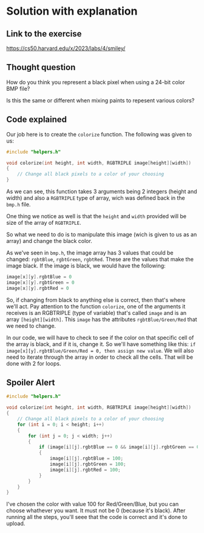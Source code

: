 # Solution with explanation

## Link to the exercise
https://cs50.harvard.edu/x/2023/labs/4/smiley/

## Thought question
How do you think you represent a black pixel when using a 24-bit color BMP file?

Is this the same or different when mixing paints to repesent various colors?

## Code explained
Our job here is to create the `colorize` function. The following was given to us:
```C
#include "helpers.h"

void colorize(int height, int width, RGBTRIPLE image[height][width])
{
    // Change all black pixels to a color of your choosing
}
```

As we can see, this function takes 3 arguments being 2 integers (height and width) and also a `RGBTRIPLE` type of array, wich was defined back in the `bmp.h` file.

One thing we notice as well is that the `height` and `width` provided will be size of the array of `RGBTRIPLE`.

So what we need to do is to manipulate this image (wich is given to us as an array) and change the black color.

As we've seen in `bmp.h`, the image array has 3 values that could be changed: `rgbtBlue`, `rgbtGreen`, `rgbtRed`. These are the values that make the image black. If the image is black, we would have the following:

```C
image[x][y].rgbtBlue = 0
image[x][y].rgbtGreen = 0
image[x][y].rgbtRed = 0
```
So, if changing from black to anything else is correct, then that's where we'll act. Pay attention to the function `colorize`, one of the arguments it receives is an RGBTRIPLE (type of variable) that's called `image` and is an array `[height][width]`. This `image` has the attributes `rgbtBlue/Green/Red` that we need to change.

In our code, we will have to check to see if the color on that specific cell of the array is black, and if it is, change it. So we'll have something like this: `if image[x][y].rgbtBlue/Green/Red = 0, then assign new value`. We will also need to iterate through the array in order to check all the cells. That will be done with 2 for loops.

## Spoiler Alert

```C
#include "helpers.h"

void colorize(int height, int width, RGBTRIPLE image[height][width])
{
    // Change all black pixels to a color of your choosing
    for (int i = 0; i < height; i++)
    {
        for (int j = 0; j < width; j++)
        {
            if (image[i][j].rgbtBlue == 0 && image[i][j].rgbtGreen == 0 && image[i][j].rgbtRed == 0)
            {
                image[i][j].rgbtBlue = 100;
                image[i][j].rgbtGreen = 100;
                image[i][j].rgbtRed = 100;
            }
        }
    }
}
```

I've chosen the color with value 100 for Red/Green/Blue, but you can choose whathever you want. It must not be 0 (because it's black). After running all the steps, you'll seee that the code is correct and it's done to upload.